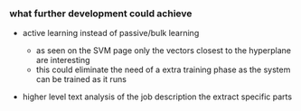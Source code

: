 ### what further development could achieve

- active learning instead of passive/bulk learning
    - as seen on the SVM page only the vectors closest to the hyperplane are interesting
    - this could eliminate the need of a extra training phase as the system can be trained as it runs

- higher level text analysis of the job description the extract specific parts
